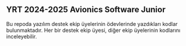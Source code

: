## YRT 2024-2025 Avionics Software Junior
Bu repoda yazılım destek ekip üyelerinin ödevlerinde yazdıkları kodlar bulunmaktadır. Her bir destek ekip üyesi, diğer ekip üyelerinin kodlarını inceleyebilir. 